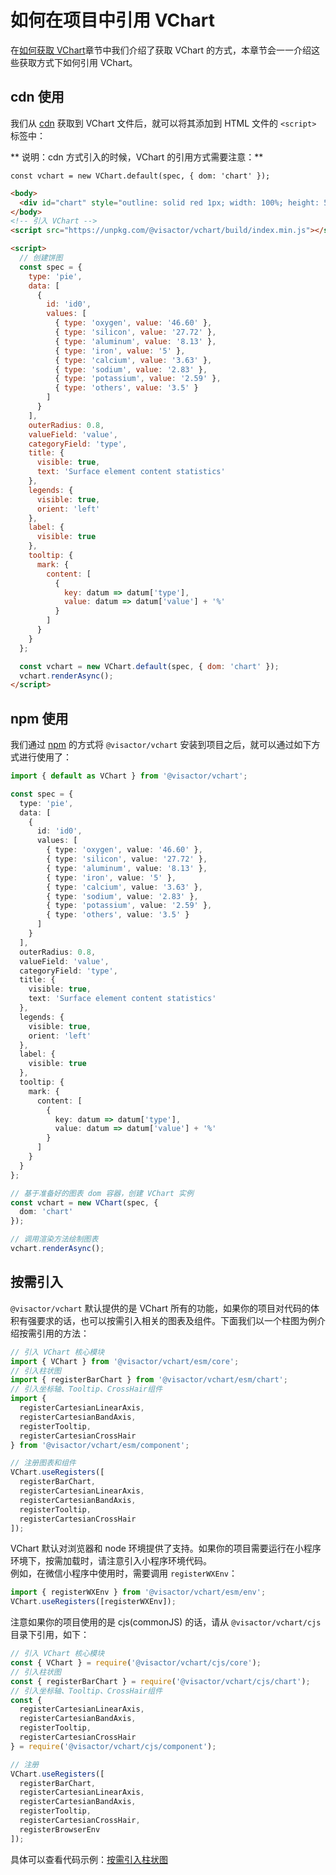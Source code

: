 # 如何在项目中引用 VChart

在[如何获取 VChart](./How_to_Get_VChart)章节中我们介绍了获取 VChart 的方式，本章节会一一介绍这些获取方式下如何引用 VChart。

## cdn 使用

我们从 [cdn](./How_to_Get_VChart#cdn-获取) 获取到 VChart 文件后，就可以将其添加到 HTML 文件的 `<script>` 标签中：

** 说明：cdn 方式引入的时候，VChart 的引用方式需要注意：**

`const vchart = new VChart.default(spec, { dom: 'chart' });`

```html
<body>
  <div id="chart" style="outline: solid red 1px; width: 100%; height: 500px"></div>
</body>
<!-- 引入 VChart -->
<script src="https://unpkg.com/@visactor/vchart/build/index.min.js"></script>

<script>
  // 创建饼图
  const spec = {
    type: 'pie',
    data: [
      {
        id: 'id0',
        values: [
          { type: 'oxygen', value: '46.60' },
          { type: 'silicon', value: '27.72' },
          { type: 'aluminum', value: '8.13' },
          { type: 'iron', value: '5' },
          { type: 'calcium', value: '3.63' },
          { type: 'sodium', value: '2.83' },
          { type: 'potassium', value: '2.59' },
          { type: 'others', value: '3.5' }
        ]
      }
    ],
    outerRadius: 0.8,
    valueField: 'value',
    categoryField: 'type',
    title: {
      visible: true,
      text: 'Surface element content statistics'
    },
    legends: {
      visible: true,
      orient: 'left'
    },
    label: {
      visible: true
    },
    tooltip: {
      mark: {
        content: [
          {
            key: datum => datum['type'],
            value: datum => datum['value'] + '%'
          }
        ]
      }
    }
  };

  const vchart = new VChart.default(spec, { dom: 'chart' });
  vchart.renderAsync();
</script>
```

## npm 使用

我们通过 [npm](./How_to_Get_VChart#npm-获取) 的方式将 `@visactor/vchart` 安装到项目之后，就可以通过如下方式进行使用了：

```ts
import { default as VChart } from '@visactor/vchart';

const spec = {
  type: 'pie',
  data: [
    {
      id: 'id0',
      values: [
        { type: 'oxygen', value: '46.60' },
        { type: 'silicon', value: '27.72' },
        { type: 'aluminum', value: '8.13' },
        { type: 'iron', value: '5' },
        { type: 'calcium', value: '3.63' },
        { type: 'sodium', value: '2.83' },
        { type: 'potassium', value: '2.59' },
        { type: 'others', value: '3.5' }
      ]
    }
  ],
  outerRadius: 0.8,
  valueField: 'value',
  categoryField: 'type',
  title: {
    visible: true,
    text: 'Surface element content statistics'
  },
  legends: {
    visible: true,
    orient: 'left'
  },
  label: {
    visible: true
  },
  tooltip: {
    mark: {
      content: [
        {
          key: datum => datum['type'],
          value: datum => datum['value'] + '%'
        }
      ]
    }
  }
};

// 基于准备好的图表 dom 容器，创建 VChart 实例
const vchart = new VChart(spec, {
  dom: 'chart'
});

// 调用渲染方法绘制图表
vchart.renderAsync();
```

## 按需引入

`@visactor/vchart` 默认提供的是 VChart 所有的功能，如果你的项目对代码的体积有强要求的话，也可以按需引入相关的图表及组件。下面我们以一个柱图为例介绍按需引用的方法：

```ts
// 引入 VChart 核心模块
import { VChart } from '@visactor/vchart/esm/core';
// 引入柱状图
import { registerBarChart } from '@visactor/vchart/esm/chart';
// 引入坐标轴、Tooltip、CrossHair组件
import {
  registerCartesianLinearAxis,
  registerCartesianBandAxis,
  registerTooltip,
  registerCartesianCrossHair
} from '@visactor/vchart/esm/component';

// 注册图表和组件
VChart.useRegisters([
  registerBarChart,
  registerCartesianLinearAxis,
  registerCartesianBandAxis,
  registerTooltip,
  registerCartesianCrossHair
]);
```

VChart 默认对浏览器和 node 环境提供了支持。如果你的项目需要运行在小程序环境下，按需加载时，请注意引入小程序环境代码。  
例如，在微信小程序中使用时，需要调用 `registerWXEnv`：

```ts
import { registerWXEnv } from '@visactor/vchart/esm/env';
VChart.useRegisters([registerWXEnv]);
```

注意如果你的项目使用的是 cjs(commonJS) 的话，请从 `@visactor/vchart/cjs` 目录下引用，如下：

```js
// 引入 VChart 核心模块
const { VChart } = require('@visactor/vchart/cjs/core');
// 引入柱状图
const { registerBarChart } = require('@visactor/vchart/cjs/chart');
// 引入坐标轴、Tooltip、CrossHair组件
const {
  registerCartesianLinearAxis,
  registerCartesianBandAxis,
  registerTooltip,
  registerCartesianCrossHair
} = require('@visactor/vchart/cjs/component');

// 注册
VChart.useRegisters([
  registerBarChart,
  registerCartesianLinearAxis,
  registerCartesianBandAxis,
  registerTooltip,
  registerCartesianCrossHair,
  registerBrowserEnv
]);
```

具体可以查看代码示例：[按需引入柱状图](https://codesandbox.io/s/the-example-of-visactor-vcharts-shrinking-bundle-size-4gsdfn)
